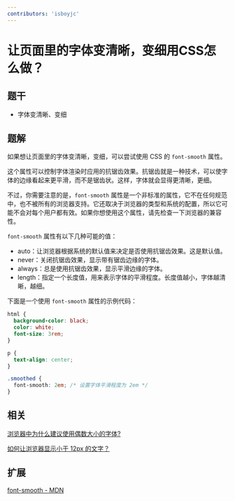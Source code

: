 ```yaml
---
contributors: 'isboyjc'
---
```


# 让页面里的字体变清晰，变细用CSS怎么做？ 


## 题干

- 字体变清晰、变细



## 题解

<!-- ::: details 点我查看题解 -->

如果想让页面里的字体变清晰，变细，可以尝试使用 CSS 的 `font-smooth` 属性。

这个属性可以控制字体渲染时应用的抗锯齿效果。抗锯齿就是一种技术，可以使字体的边缘看起来更平滑，而不是锯齿状。这样，字体就会显得更清晰，更细。

不过，你需要注意的是，`font-smooth` 属性是一个非标准的属性，它不在任何规范中，也不被所有的浏览器支持。它还取决于浏览器的类型和系统的配置，所以它可能不会对每个用户都有效。如果你想使用这个属性，请先检查一下浏览器的兼容性。

`font-smooth` 属性有以下几种可能的值：

- auto：让浏览器根据系统的默认值来决定是否使用抗锯齿效果。这是默认值。
- never：关闭抗锯齿效果，显示带有锯齿边缘的字体。
- always：总是使用抗锯齿效果，显示平滑边缘的字体。
- length：指定一个长度值，用来表示字体的平滑程度。长度值越小，字体越清晰，越细。

下面是一个使用 `font-smooth` 属性的示例代码：

```css
html {
  background-color: black;
  color: white;
  font-size: 3rem;
}

p {
  text-align: center;
}

.smoothed {
  font-smooth: 2em; /* 设置字体平滑程度为 2em */
}
```
<!-- ::: -->

## 相关

[浏览器中为什么建议使用偶数大小的字体?](./050020_even_numbers_font.md)

[如何让浏览器显示小于 12px 的文字？](./050030_less_than_12px.md)

## 扩展

[font-smooth - MDN](https://developer.mozilla.org/en-US/docs/Web/CSS/font-smooth)